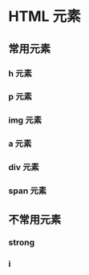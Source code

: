 # HTML 元素

## 常用元素

### h 元素

### p 元素

### img 元素

### a 元素

### div 元素

### span 元素

## 不常用元素

### strong

### i
